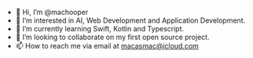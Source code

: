 - 👋 Hi, I’m @machooper
- 👀 I’m interested in AI, Web Development and Application Development.
- 🌱 I’m currently learning Swift, Kotlin and Typescript.
- 💞️ I’m looking to collaborate on my first open source project.
- 📫 How to reach me via email at macasmac@icloud.com
